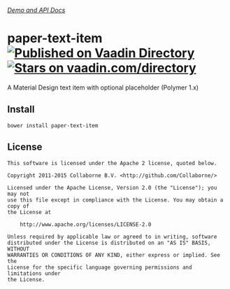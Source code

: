 _[Demo and API Docs](http://collaborne.github.io/paper-text-item)_

paper-text-item  
[![Published on Vaadin  Directory](https://img.shields.io/badge/Vaadin%20Directory-published-00b4f0.svg)](https://vaadin.com/directory/component/Collabornepaper-text-item)
[![Stars on vaadin.com/directory](https://img.shields.io/vaadin-directory/star/Collabornepaper-text-item.svg)](https://vaadin.com/directory/component/Collabornepaper-text-item)
=========

A Material Design text item with optional placeholder (Polymer 1.x)

## Install

`bower install paper-text-item`

## License

    This software is licensed under the Apache 2 license, quoted below.

    Copyright 2011-2015 Collaborne B.V. <http://github.com/Collaborne/>

    Licensed under the Apache License, Version 2.0 (the "License"); you may not
    use this file except in compliance with the License. You may obtain a copy of
    the License at

        http://www.apache.org/licenses/LICENSE-2.0

    Unless required by applicable law or agreed to in writing, software
    distributed under the License is distributed on an "AS IS" BASIS, WITHOUT
    WARRANTIES OR CONDITIONS OF ANY KIND, either express or implied. See the
    License for the specific language governing permissions and limitations under
    the License.
